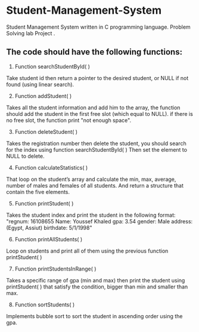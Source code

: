 # Student-Management-System
Student Management System written in C programming language. Problem Solving lab Project . 
## The code should have the following functions:
1. Function searchStudentById( )

  Take student id then return a pointer to the desired student, or NULL if not found (using linear search).

2. Function addStudent( )

  Takes all the student information and add him to the array, the function should add the student in the first free slot (which equal to NULL). if there is   no free slot, the function print "not enough space".

3. Function deleteStudent( )

  Takes the registration number then delete the student, you should search for the index using function searchStudentById( ) Then set the element to NULL to delete.

4. Function calculateStatistics( )

  That loop on the student’s array and calculate the min, max, average, number of males and females of all students. And return a structure that contain the five elements.

5. Function printStudent( )

  Takes the student index and print the student in the following format:
"regnum: 16108655 Name: Youssef Khaled gpa: 3.54 gender: Male address: (Egypt, Assiut) birthdate: 5/1/1998"

6. Function printAllStudents( )

  Loop on students and print all of them using the previous function printStudent( )

7. Function printStudentsInRange( )

  Takes a specific range of gpa (min and max) then print the student using printStudent( ) that satisfy the condition, bigger than min and smaller than max.

8. Function sortStudents( )

  Implements bubble sort to sort the student in ascending order using the gpa.
